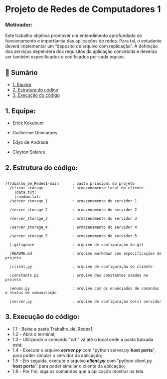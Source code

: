  # Projeto de Redes de Computadores 1
  ### Motivador:
  Este trabalho objetiva promover um entendimento aprofundado do
  funcionamento e importância das aplicações de redes. Para tal, o estudante deverá
  implementar um “deposito de arquivo com replicação”. A definição dos serviços
  dependerá dos requisitos da aplicação concebida e deverão ser também
  especificados e codificados por cada equipe.

## 📝 Sumário
- [1. Equipe](#equipe)
- [2. Estrutura do código](#estrutura_do_codigo)
- [3. Execução do código](#execucao_do_coddigo)

 ## 1. Equipe: <a name = "equipe"></a>

- Erick Kokubum

- Guilherme Guimaraes

- Edyo de Andrade

- Cleyton Solares
 
 
 ## 2. Estrutura do código: <a name = "estrutura_do_codigo"></a>
```
 
/Trabalho_de_Redes1-main      : pasta principal do projeto
  /client_storage             : armazenamento local do cliente
    |data.txt:
    |random.txt:
  /server_storage_1           : armazenamento do servidor 1

  /server_storage_2           : armazenamento do servidor 2

  /server_storage_3           : armazenamento do servidor 3

  /server_storage_4           : armazenamento do servidor 4

  /server_storage_5           : armazenamento do servidor 5

  |.gitignore                 : arquivo de configuração do git

  |README.md                  : arquivo markdown com especificações do projeto

  |client.py                  : arquivo de configuração do cliente

  |constants.py               : arquivo das constantes usadas no projeto

  |enums.py                   : arquivo com os enunciados de comandos e status de comunicação

  |server.py                  : arquivo de configuração do(s) servidor

 ```

## 3. Execução do código: <a name = "execucao_do_coddigo"></a>

   - 1.1 - Baixe a pasta Trabalho_de_Redes1;
   - 1.2 - Abra o terminal;
   - 1.3 - Utilizando o comando "*cd* " vá até o local onde a pasta baixada está;
   - 1.4 - Execute o arquivo **_server.py_** com "python server.py **host** **porta**", para poder simular o servidor da aplicação;
   - 1.5 - Em seguida, execute o arquivo **_client.py_** com "python client.py **host** **porta**", para poder simular o cliente da aplicação;
   - 1.6 - Por fim, siga os comandos que a aplicação mostrar na tela.
